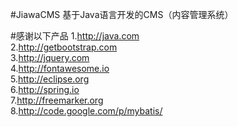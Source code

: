 #JiawaCMS
基于Java语言开发的CMS（内容管理系统）

#感谢以下产品
1.http://java.com <br />
2.http://getbootstrap.com <br />
3.http://jquery.com <br />
4.http://fontawesome.io <br />
5.http://eclipse.org <br />
6.http://spring.io <br />
7.http://freemarker.org <br />
8.http://code.google.com/p/mybatis/ <br />